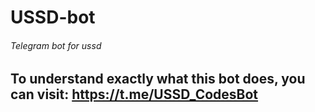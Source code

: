 # USSD-bot

###### Telegram bot for ussd

##  To understand exactly what this bot does, you can visit: https://t.me/USSD_CodesBot

